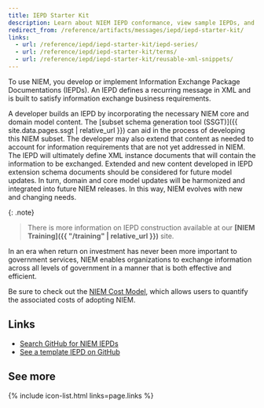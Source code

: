 ```yaml
---
title: IEPD Starter Kit
description: Learn about NIEM IEPD conformance, view sample IEPDs, and more.
redirect_from: /reference/artifacts/messages/iepd/iepd-starter-kit/
links:
  - url: /reference/iepd/iepd-starter-kit/iepd-series/
  - url: /reference/iepd/iepd-starter-kit/terms/
  - url: /reference/iepd/iepd-starter-kit/reusable-xml-snippets/
---
```


To use NIEM, you develop or implement Information Exchange Package Documentations (IEPDs). An IEPD defines a recurring message in XML and is built to satisfy information exchange business requirements.

A developer builds an IEPD by incorporating the necessary NIEM core and domain model content. The [subset schema generation tool (SSGT)]({{ site.data.pages.ssgt | relative_url }}) can aid in the process of developing this NIEM subset. The developer may also extend that content as needed to account for information requirements that are not yet addressed in NIEM. The IEPD will ultimately define XML instance documents that will contain the information to be exchanged. Extended and new content developed in IEPD extension schema documents should be considered for future model updates. In turn, domain and core model updates will be harmonized and integrated into future NIEM releases. In this way, NIEM evolves with new and changing needs.

{: .note}
> There is more information on IEPD construction available at our **[NIEM Training]({{ "/training" | relative_url }})** site.

In an era when return on investment has never been more important to government services, NIEM enables organizations to exchange information across all levels of government in a manner that is both effective and efficient.

Be sure to check out the [NIEM Cost Model](https://www.niem.gov/about-niem/niem-cost-model), which allows users to quantify the associated costs of adopting NIEM.

## Links

- [Search GitHub for NIEM IEPDs](https://github.com/search?q=NIEM+IEPD)
- [See a template IEPD on GitHub](https://github.com/NIEM/Template-IEPD/)

## See more

{% include icon-list.html links=page.links %}
